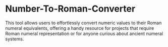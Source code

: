 # Number-To-Roman-Converter
This tool allows users to effortlessly convert numeric values to their Roman numeral equivalents, offering a handy resource for projects that require Roman numeral representation or for anyone curious about ancient numeral systems.
